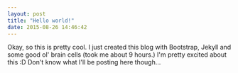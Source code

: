 ```yaml
---
layout: post
title: "Hello world!"
date: 2015-08-26 14:46:42 
---
```

Okay, so this is pretty cool. I just created this blog with Bootstrap, Jekyll and some good ol' brain cells (took me about 9 hours.) I'm pretty excited about this :D Don't know what I'll be posting here though...